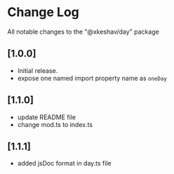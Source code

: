 # Change Log

All notable changes to the "@xkeshav/day" package

## [1.0.0]

- Initial release.
- expose one named import property name as `oneDay`

## [1.1.0]

- update README file
- change mod.ts to index.ts

## [1.1.1]

- added jsDoc format in day.ts file
